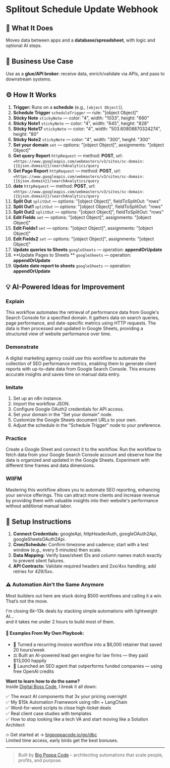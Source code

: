 # Splitout Schedule Update Webhook
## 🚀 What It Does
Moves data between apps and a **database/spreadsheet**, with logic and optional AI steps.

## 💼 Business Use Case
Use as a **glue/API broker**: receive data, enrich/validate via APIs, and pass to downstream systems.

## ⚙️ How It Works
1. **Trigger:** Runs on a **schedule** (e.g., `[object Object]`).
2. **Schedule Trigger** `scheduleTrigger` — rule: "[object Object]"
3. **Sticky Note** `stickyNote` — color: "4", width: "1033", height: "660"
4. **Sticky Note1** `stickyNote` — color: "4", width: "645", height: "828"
5. **Sticky Note17** `stickyNote` — color: "4", width: "503.60808870324274", height: "80"
6. **Sticky Note2** `stickyNote` — color: "4", width: "300", height: "300"
7. **Set your domain** `set` — options: "[object Object]", assignments: "[object Object]"
8. **Get query Report** `httpRequest` — method: **POST**, url: `=https://www.googleapis.com/webmasters/v3/sites/sc-domain:{{$json.domain}}/searchAnalytics/query`
9. **Get Page Report** `httpRequest` — method: **POST**, url: `=https://www.googleapis.com/webmasters/v3/sites/sc-domain:{{$json.domain}}/searchAnalytics/query`
10. **date** `httpRequest` — method: **POST**, url: `=https://www.googleapis.com/webmasters/v3/sites/sc-domain:{{$json.domain}}/searchAnalytics/query`
11. **Split Out** `splitOut` — options: "[object Object]", fieldToSplitOut: "rows"
12. **Split Out1** `splitOut` — options: "[object Object]", fieldToSplitOut: "rows"
13. **Split Out2** `splitOut` — options: "[object Object]", fieldToSplitOut: "rows"
14. **Edit Fields** `set` — options: "[object Object]", assignments: "[object Object]"
15. **Edit Fields1** `set` — options: "[object Object]", assignments: "[object Object]"
16. **Edit Fields2** `set` — options: "[object Object]", assignments: "[object Object]"
17. **Update queries to Sheets** `googleSheets` — operation: **appendOrUpdate**
18. **Update Pages to Sheets ** `googleSheets` — operation: **appendOrUpdate**
19. **Update date report to sheets** `googleSheets` — operation: **appendOrUpdate**

## 💡 AI-Powered Ideas for Improvement
### Explain
This workflow automates the retrieval of performance data from Google's Search Console for a specified domain. It gathers data on search queries, page performance, and date-specific metrics using HTTP requests. The data is then processed and updated in Google Sheets, providing a structured view of website performance over time.

### Demonstrate
A digital marketing agency could use this workflow to automate the collection of SEO performance metrics, enabling them to generate client reports with up-to-date data from Google Search Console. This ensures accurate insights and saves time on manual data entry.

### Imitate
1. Set up an n8n instance.
2. Import the workflow JSON.
3. Configure Google OAuth2 credentials for API access.
4. Set your domain in the "Set your domain" node.
5. Customize the Google Sheets document URLs to your own.
6. Adjust the schedule in the "Schedule Trigger" node to your preference.

### Practice
Create a Google Sheet and connect it to the workflow. Run the workflow to fetch data from your Google Search Console account and observe how the data is organized and updated in the Google Sheets. Experiment with different time frames and data dimensions.

### WIIFM
Mastering this workflow allows you to automate SEO reporting, enhancing your service offerings. This can attract more clients and increase revenue by providing them with valuable insights into their website's performance without additional manual labor.

## 🔧 Setup Instructions
1. **Connect Credentials:** googleApi, httpHeaderAuth, googleOAuth2Api, googleSheetsOAuth2Api.
2. **Cron/Schedule:** Confirm timezone and cadence; start with a test window (e.g., every 5 minutes) then scale.
3. **Data Mapping:** Verify base/sheet IDs and column names match exactly to prevent silent failures.
4. **API Contracts:** Validate required headers and 2xx/4xx handling; add retries for 429/5xx.

### ⚠️ Automation Ain’t the Same Anymore

Most builders out here are stuck doing $500 workflows and calling it a win.  
That’s not the move.  

I'm closing $6k–$13k deals by stacking simple automations with lightweight AI...  
and it takes me under 2 hours to build most of them.

#### 🧠 Examples From My Own Playbook:
- 🔁 Turned a recurring invoice workflow into a $6,000 retainer that saved 20 hours/week  
- ⚖️ Built an AI-powered lead gen engine for law firms — they paid $13,000 happily  
- 🚀 Launched an SEO agent that outperforms funded companies — using free OpenAI credits  

**Want to learn how to do the same?**  
Inside [Digital Boss Code](https://bigpoppacode.io/go/dbc), I break it all down:

✅ The exact AI components that 3x your pricing overnight  
✅ My $15k Automation Framework using n8n + LangChain  
✅ Word-for-word scripts to close high-ticket deals  
✅ Real client case studies with templates  
✅ How to stop looking like a tech VA and start moving like a Solution Architect  

🔥 Get started at → [bigpoppacode.io/go/dbc](https://bigpoppacode.io/go/dbc)  
Limited time access, early birds get the best bonuses.

---
> Built by [Big Poppa Code](https://bigpoppacode.io) – architecting automations that scale people, profits, and purpose.
